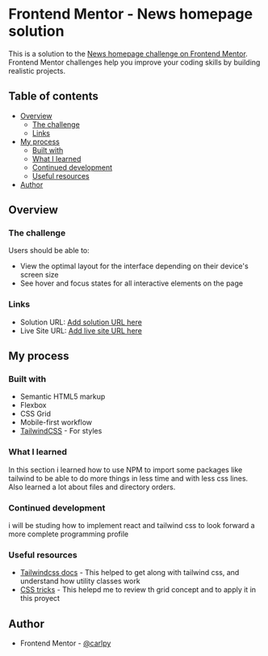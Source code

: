 # Frontend Mentor - News homepage solution

This is a solution to the [News homepage challenge on Frontend Mentor](https://www.frontendmentor.io/challenges/news-homepage-H6SWTa1MFl). Frontend Mentor challenges help you improve your coding skills by building realistic projects. 

## Table of contents

- [Overview](#overview)
  - [The challenge](#the-challenge)
  - [Links](#links)
- [My process](#my-process)
  - [Built with](#built-with)
  - [What I learned](#what-i-learned)
  - [Continued development](#continued-development)
  - [Useful resources](#useful-resources)
- [Author](#author)


## Overview

### The challenge

Users should be able to:

- View the optimal layout for the interface depending on their device's screen size
- See hover and focus states for all interactive elements on the page

### Links

- Solution URL: [Add solution URL here](https://your-solution-url.com)
- Live Site URL: [Add live site URL here](https://your-live-site-url.com)

## My process

### Built with

- Semantic HTML5 markup
- Flexbox
- CSS Grid
- Mobile-first workflow
- [TailwindCSS](https://tailwindcss.com) - For styles

### What I learned

In this section i learned how to use NPM to import some packages like tailwind to be able to do more things in less time and with less css lines. Also learned a lot about files and directory orders.

### Continued development

i will be studing how to implement react and tailwind css to look forward a more complete programming profile

### Useful resources

- [Tailwindcss docs](https://tailwindcss.com/docs/) - This helped to get along with tailwind css, and understand how utility classes work
- [CSS tricks](https://css-tricks.com/guides/) - This helepd me to review th grid concept and to apply it in this proyect

## Author

- Frontend Mentor - [@carlpy](https://www.frontendmentor.io/profile/carlpy)